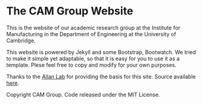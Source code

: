 # The CAM Group Website

This is the website of our academic research group at the Institute for Manufacturing in the Department of Engineering at the University of Cambridge.

This website is powered by Jekyll and some Bootstrap, Bootwatch. We tried to make it simple yet adaptable, so that it is easy for you to use it as a template. Plese feel free to copy and modify for your own purposes.

Thanks to the [Allan Lab](http://www.allanlab.org/) for providing the basis for this site. Source available [here](https://github.com/mpa139/allanlab).


Copyright CAM Group. Code released under the MIT License.

